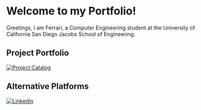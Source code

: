 # Welcome to my Portfolio!

Greetings, I am Ferrari, a Computer Engineering student at the University of California San Diego Jacobs School of Engineering. 

## Project Portfolio
[![Project Catalog](http://www.google.com.au/images/nav_logo7.png)](https://b1bomber.github.io/Portfolio/main.html)

## Alternative Platforms
[![Linkedin](http://www.google.com.au/images/nav_logo7.png)](http://google.com.au/)
